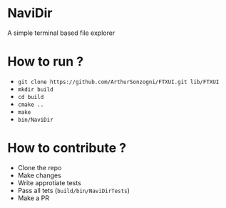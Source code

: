 <h1>NaviDir</h1>
A simple terminal based file explorer</li>

<h1>How to run ?</h1>
<ul>
<li><code>git clone https://github.com/ArthurSonzogni/FTXUI.git lib/FTXUI</code></li>
<li><code>mkdir build</code></li>
<li><code>cd build</code></li>
<li><code>cmake ..</code></li>
<li><code>make</code></li>
<li><code>bin/NaviDir</code></li>
</ul>

<h1>How to contribute ?</h1>
<ul>
  <li>Clone the repo</li>
  <li>Make changes</li>
  <li>Write approtiate tests</li>
  <li>Pass all tets (<code>build/bin/NaviDirTests</code>)</li>
  <li>Make a PR</li>
</ul>
